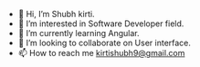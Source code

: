 - 👋 Hi, I’m Shubh kirti.
- 👀 I’m interested in Software Developer field.
- 🌱 I’m currently learning Angular.
- 💞️ I’m looking to collaborate on User interface.
- 📫 How to reach me kirtishubh9@gmail.com

<!---
Shubhkirti-9/Shubhkirti-9 is a ✨ special ✨ repository because its `README.md` (this file) appears on your GitHub profile.
You can click the Preview link to take a look at your changes.
--->
